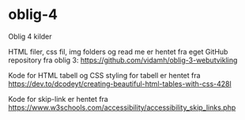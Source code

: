 # oblig-4
Oblig 4 kilder

HTML filer, css fil, img folders og read me er hentet fra eget GitHub repository fra oblig 3:
https://github.com/vidamh/oblig-3-webutvikling

Kode for HTML tabell og CSS styling for tabell er hentet fra https://dev.to/dcodeyt/creating-beautiful-html-tables-with-css-428l

Kode for skip-link er hentet fra https://www.w3schools.com/accessibility/accessibility_skip_links.php